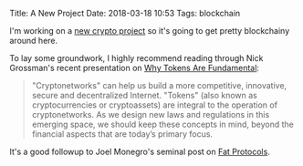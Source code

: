 Title: A New Project
Date: 2018-03-18 10:53
Tags: blockchain

I'm working on a [new crypto project][measure] so it's going to get pretty blockchainy around here.

To lay some groundwork, I highly recommend reading through Nick Grossman's recent presentation on [Why Tokens Are Fundamental][nick]:

> "Cryptonetworks" can help us build a more competitive, innovative, secure and decentralized Internet. "Tokens" (also known as
> cryptocurrencies or cryptoassets) are integral to the operation of cryptonetworks.  As we design new laws and regulations in
> this emerging space, we should keep these concepts in mind, beyond the financial aspects that are today’s primary focus.

It's a good followup to Joel Monegro's seminal post on [Fat Protocols][fat].

[measure]: http://measureprotocol.com
[nick]: https://www.nickgrossman.is/2018/cryptonetworks-and-why-tokens-are-fundamental/
[fat]: https://www.usv.com/blog/fat-protocols